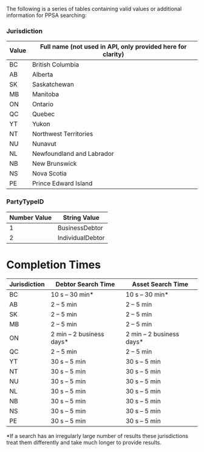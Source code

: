 The following is a series of tables containing valid values or additional information for PPSA searching:

### Jurisdiction  
| Value | Full name (not used in API, only provided here for clarity) |
| ----- | ----------------------------------------------------------- |
| BC | British Columbia |
| AB | Alberta |
| SK | Saskatchewan |
| MB | Manitoba |
| ON | Ontario |
| QC | Quebec |
| YT | Yukon |
| NT | Northwest Territories |
| NU | Nunavut |
| NL | Newfoundland and Labrador |
| NB | New Brunswick |
| NS | Nova Scotia |
| PE | Prince Edward Island |

### PartyTypeID  
| Number Value | String Value |
| ----- | ----- |
| 1 | BusinessDebtor |
| 2 | IndividualDebtor |

# Completion Times
| Jurisdiction | Debtor Search Time | Asset Search Time |
|--------------|-------------------|-------------------|
| BC | 10 s – 30 min* | 10 s – 30 min* |
| AB | 2 – 5 min | 2 – 5 min |
| SK | 2 – 5 min | 2 – 5 min |
| MB | 2 – 5 min | 2 – 5 min |
| ON | 2 min – 2 business days* | 2 min – 2 business days* |
| QC | 2 – 5 min | 2 – 5 min |
| YT | 30 s – 5 min | 30 s – 5 min |
| NT | 30 s – 5 min | 30 s – 5 min |
| NU | 30 s – 5 min | 30 s – 5 min |
| NL | 30 s – 5 min | 30 s – 5 min |
| NB | 30 s – 5 min | 30 s – 5 min |
| NS | 30 s – 5 min | 30 s – 5 min |
| PE | 30 s – 5 min | 30 s – 5 min |

\*If a search has an irregularly large number of results these jurisdictions treat them differently and take much longer to provide results.
